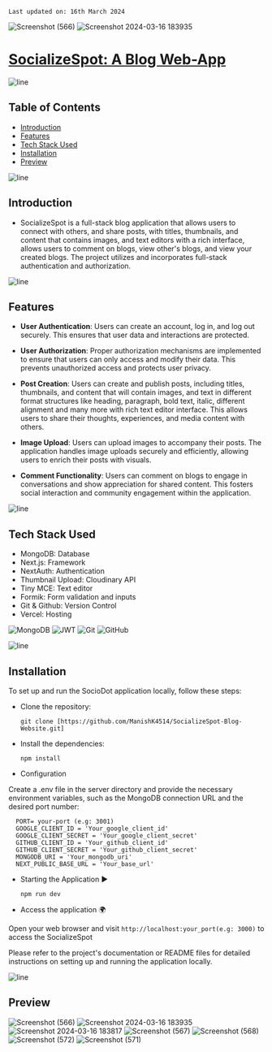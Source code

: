     Last updated on: 16th March 2024

![Screenshot (566)](https://github.com/ManishK4514/SocioDot/assets/108109935/511eb8f0-530f-4731-aa80-87dc396ae21e)
![Screenshot 2024-03-16 183935](https://github.com/ManishK4514/SocioDot/assets/108109935/11388e5d-c077-4c3c-a282-954389dff70d)

# [SocializeSpot: A Blog Web-App](https://socializespot.vercel.app/)

![line]

## Table of Contents

- [Introduction](#introduction)
- [Features](#features)
- [Tech Stack Used](#tech-stack-used)
- [Installation](#installation)
- [Preview](#preview)

![line]

## Introduction

- SocializeSpot is a full-stack blog application that allows users to connect with others, and share posts, with titles, thumbnails, and content that contains images, and text editors with a rich interface, allows users to comment on blogs, view other's blogs, and view your created blogs. The project utilizes and incorporates full-stack authentication and authorization.

![line]

## Features

- **User Authentication**: Users can create an account, log in, and log out securely. This ensures that user data and interactions are protected.

- **User Authorization**: Proper authorization mechanisms are implemented to ensure that users can only access and modify their data. This prevents unauthorized access and protects user privacy.

- **Post Creation**: Users can create and publish posts, including titles, thumbnails, and content that will contain images, and text in different format structures like heading, paragraph, bold text, italic, different alignment and many more with rich text editor interface. This allows users to share their thoughts, experiences, and media content with others.

- **Image Upload**: Users can upload images to accompany their posts. The application handles image uploads securely and efficiently, allowing users to enrich their posts with visuals.

- **Comment Functionality**: Users can comment on blogs to engage in conversations and show appreciation for shared content. This fosters social interaction and community engagement within the application.

![line]

## Tech Stack Used

- MongoDB: Database
- Next.js: Framework 
- NextAuth: Authentication
- Thumbnail Upload: Cloudinary API
- Tiny MCE: Text editor
- Formik: Form validation and inputs
- Git & Github: Version Control
- Vercel: Hosting

 ![MongoDB](https://img.shields.io/badge/MongoDB-4EA94B?style=for-the-badge&logo=mongodb&logoColor=white)  ![JWT](https://img.shields.io/badge/json%20web%20tokens-323330?style=for-the-badge&logo=json-web-tokens&logoColor=pink) ![Git](https://img.shields.io/badge/git-%23F05033.svg?style=for-the-badge&logo=git&logoColor=white) ![GitHub](https://img.shields.io/badge/github-%23121011.svg?style=for-the-badge&logo=github&logoColor=white) 


![line]

## Installation

To set up and run the SocioDot application locally, follow these steps:

- Clone the repository:

      git clone [https://github.com/ManishK4514/SocializeSpot-Blog-Website.git]
    
- Install the dependencies:

      npm install
  
- Configuration 

Create a .env file in the server directory and provide the necessary environment variables, such as the MongoDB connection URL and the desired port number:

      PORT= your-port (e.g: 3001)
      GOOGLE_CLIENT_ID = 'Your_google_client_id'
      GOOGLE_CLIENT_SECRET = 'Your_google_client_secret'
      GITHUB_CLIENT_ID = 'Your_github_client_id'
      GITHUB_CLIENT_SECRET = 'Your_github_client_secret'
      MONGODB_URI = 'Your_mongodb_uri'
      NEXT_PUBLIC_BASE_URL = 'Your_base_url'


- Starting the Application ▶️

      npm run dev

- Access the application 🌍

Open your web browser and visit `http://localhost:your_port(e.g: 3000)` to access the SocializeSpot

Please refer to the project's documentation or README files for detailed instructions on setting up and running the application locally.

![line]


## Preview
![Screenshot (566)](https://github.com/ManishK4514/SocioDot/assets/108109935/511eb8f0-530f-4731-aa80-87dc396ae21e)
![Screenshot 2024-03-16 183935](https://github.com/ManishK4514/SocioDot/assets/108109935/11388e5d-c077-4c3c-a282-954389dff70d)
![Screenshot 2024-03-16 183817](https://github.com/ManishK4514/SocioDot/assets/108109935/80ba8c25-2911-4580-bad0-4631108258b8)
![Screenshot (567)](https://github.com/ManishK4514/SocioDot/assets/108109935/7a667ca0-bc60-4959-a7db-f88e24f9fb64)
![Screenshot (568)](https://github.com/ManishK4514/SocioDot/assets/108109935/501a5f09-565d-4c5e-876b-33fd6c9df5fd)
![Screenshot (572)](https://github.com/ManishK4514/SocioDot/assets/108109935/fe25d24a-27a6-4983-b6cb-98148f7ffbc0)
![Screenshot (571)](https://github.com/ManishK4514/SocioDot/assets/108109935/423e1983-56f3-4027-88c9-6433b6f7bbab)


[line]: https://user-images.githubusercontent.com/75939390/137615281-3a875960-92cc-407f-97fe-fd2319bdb252.png
[badges]: https://github.com/Ileriayo/markdown-badges
